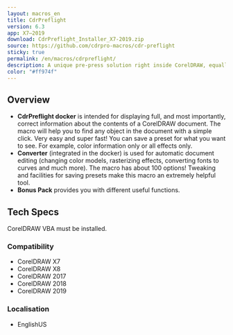 ```yaml
---
layout: macros_en
title: CdrPreflight
version: 6.3
app: X7–2019
download: CdrPreflight_Installer_X7-2019.zip
source: https://github.com/cdrpro-macros/cdr-preflight
sticky: true
permalink: /en/macros/cdrpreflight/
description: A unique pre-press solution right inside CorelDRAW, equally useful for individual designers and in print shops. With just a few clicks it diagnoses lots of typical CDR problems, making it easy for you to solve them, substantially saving your time and, thus, money.
color: "#ff974f"
---
```


## Overview

* **CdrPreflight docker** is intended for displaying full, and most importantly, correct information about the contents of a CorelDRAW document. The macro will help you to find any object in the document with a simple click. Very easy and super fast! You can save a preset for what you want to see. For example, color information only or all effects only.
* **Converter** (integrated in the docker) is used for automatic document editing (changing color models, rasterizing effects, converting fonts to curves and much more). The macro has about 100 options! Tweaking and facilities for saving presets make this macro an extremely helpful tool.
* **Bonus Pack** provides you with different useful functions.

## Tech Specs

CorelDRAW VBA must be installed.

### Compatibility

* CorelDRAW X7
* CorelDRAW X8
* CorelDRAW 2017
* CorelDRAW 2018
* CorelDRAW 2019

### Localisation

* EnglishUS

